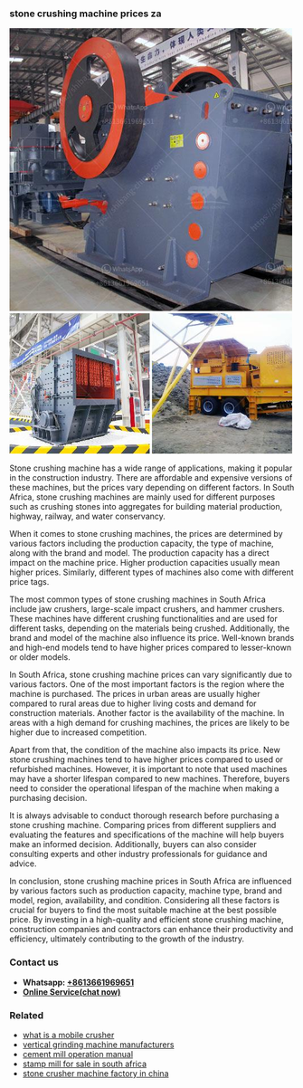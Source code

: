 <h3>stone crushing machine prices za</h3><img src='1708323078.jpg' alt=''><p>Stone crushing machine has a wide range of applications, making it popular in the construction industry. There are affordable and expensive versions of these machines, but the prices vary depending on different factors. In South Africa, stone crushing machines are mainly used for different purposes such as crushing stones into aggregates for building material production, highway, railway, and water conservancy.</p><p>When it comes to stone crushing machines, the prices are determined by various factors including the production capacity, the type of machine, along with the brand and model. The production capacity has a direct impact on the machine price. Higher production capacities usually mean higher prices. Similarly, different types of machines also come with different price tags.</p><p>The most common types of stone crushing machines in South Africa include jaw crushers, large-scale impact crushers, and hammer crushers. These machines have different crushing functionalities and are used for different tasks, depending on the materials being crushed. Additionally, the brand and model of the machine also influence its price. Well-known brands and high-end models tend to have higher prices compared to lesser-known or older models.</p><p>In South Africa, stone crushing machine prices can vary significantly due to various factors. One of the most important factors is the region where the machine is purchased. The prices in urban areas are usually higher compared to rural areas due to higher living costs and demand for construction materials. Another factor is the availability of the machine. In areas with a high demand for crushing machines, the prices are likely to be higher due to increased competition.</p><p>Apart from that, the condition of the machine also impacts its price. New stone crushing machines tend to have higher prices compared to used or refurbished machines. However, it is important to note that used machines may have a shorter lifespan compared to new machines. Therefore, buyers need to consider the operational lifespan of the machine when making a purchasing decision.</p><p>It is always advisable to conduct thorough research before purchasing a stone crushing machine. Comparing prices from different suppliers and evaluating the features and specifications of the machine will help buyers make an informed decision. Additionally, buyers can also consider consulting experts and other industry professionals for guidance and advice.</p><p>In conclusion, stone crushing machine prices in South Africa are influenced by various factors such as production capacity, machine type, brand and model, region, availability, and condition. Considering all these factors is crucial for buyers to find the most suitable machine at the best possible price. By investing in a high-quality and efficient stone crushing machine, construction companies and contractors can enhance their productivity and efficiency, ultimately contributing to the growth of the industry.</p><h3>Contact us</h3><ul><li><strong>Whatsapp:&nbsp;<a href="https://wa.me/8613661969651">+8613661969651</a></strong></li><li><a href="https://swt.shibang-china.com/?git&amp;zhl&amp;stone crushing machine prices za"><strong>Online Service(chat now)</strong></a></li></ul><h3>Related</h3><ul><li><a href='what is a mobile crusher.md'>what is a mobile crusher</a></li><li><a href='vertical grinding machine manufacturers.md'>vertical grinding machine manufacturers</a></li><li><a href='cement mill operation manual.md'>cement mill operation manual</a></li><li><a href='stamp mill for sale in south africa.md'>stamp mill for sale in south africa</a></li><li><a href='stone crusher machine factory in china.md'>stone crusher machine factory in china</a></li></ul>